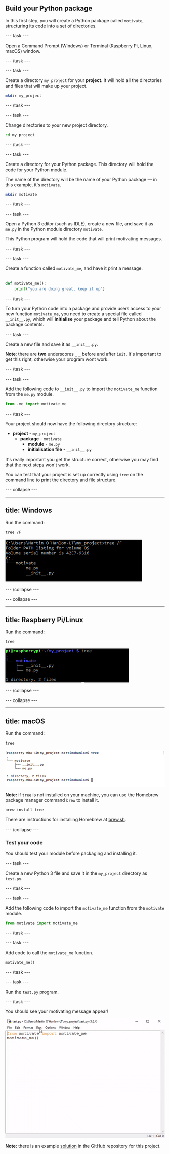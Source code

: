 ## Build your Python package

In this first step, you will create a Python package called `motivate`, structuring its code into a set of directories.

--- task ---

Open a Command Prompt (Windows) or Terminal (Raspberry Pi, Linux, macOS) window.

--- /task ---

--- task ---

Create a directory `my_project` for your **project**. It will hold all the directories and files that will make up your project.

```bash
mkdir my_project
```

--- /task ---

--- task ---

Change directories to your new project directory.

```bash
cd my_project
```

--- /task ---

--- task ---

Create a directory for your Python package. This directory will hold the code for your Python module.

The name of the directory will be the name of your Python package — in this example, it's `motivate`.

```bash
mkdir motivate
```

--- /task ---

--- task ---

Open a Python 3 editor (such as IDLE), create a new file, and save it as `me.py` in the Python module directory `motivate`.

This Python program will hold the code that will print motivating messages.

--- /task ---

--- task ---

Create a function called `motivate_me`, and have it print a message.

```python

def motivate_me():
    print("you are doing great, keep it up")

```

--- /task ---

To turn your Python code into a package and provide users access to your new function `motivate_me`, you need to create a special file called `__init__.py`, which will **initialise** your package and tell Python about the package contents.

--- task ---

Create a new file and save it as `__init__.py`.

**Note**: there are **two** underscores `_` `_` before and after `init`. It's important to get this right, otherwise your program wont work.

--- /task ---

--- task ---

Add the following code to `__init__.py` to import the `motivate_me` function from the `me.py` module.

```python
from .me import motivate_me
```

--- /task ---

Your project should now have the following directory structure:

+ **project** - `my_project`
  + **package** - `motivate`
    + **module** - `me.py`
    + **initialisation file** - `__init__.py`

It's really important you get the structure correct, otherwise you may find that the next steps won't work.

You can test that your project is set up correctly using `tree` on the command line to print the directory and file structure.

--- collapse ---

---
title: Windows
---

Run the command:

```bash
tree /F
```

![tree windows](images/tree_windows.PNG)

--- /collapse ---

--- collapse ---

---
title: Raspberry Pi/Linux
---

Run the command:

```bash
tree
```

![tree pi](images/tree_pi.PNG)

--- /collapse ---

--- collapse ---

---
title: macOS
---

Run the command:

```bash
tree
```

![tree mac](images/tree_mac.png)

**Note:** if `tree` is not installed on your machine, you can use the Homebrew package manager command `brew` to install it.

```bash
brew install tree
```

There are instructions for installing Homebrew at [brew.sh](https://brew.sh/).

--- /collapse ---

### Test your code

You should test your module before packaging and installing it.

--- task ---

Create a new Python 3 file and save it in the `my_project` directory as `test.py`.

--- /task ---

--- task ---

Add the following code to import the `motivate_me` function from the `motivate` module.

```python
from motivate import motivate_me
```

--- /task ---

--- task ---

Add code to call the `motivate_me` function.

```python
motivate_me()
```

--- /task ---

--- task ---

Run the `test.py` program.

--- /task ---

You should see your motivating message appear!

![motivate me](images/motivate_me.gif)

**Note:** there is an example [solution](https://github.com/raspberrypilearning/packaging-your-code/tree/master/en/solutions) in the GitHub repository for this project.

